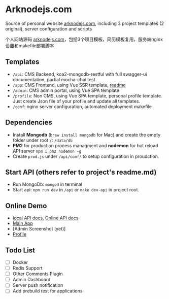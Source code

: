 # Arknodejs.com

Source of personal website [arknodejs.com](https://arknodejs.com), including 3 project templates (2 original), server configuration and scripts

个人网站源码 [arknodejs.com](https://arknodejs.com)，包括3个项目模板，简历模板复用，服务端nginx设置和makefile部署脚本

## Templates

- `/api`: CMS Backend, koa2-mongodb-restful with full swagger-ui documentation, partial mocha-chai test
- `/app`: CMS Frontend, using Vue SSR template, [readme](../app/readme.md)
- `/admin`: CMS admin portal, using Vue SPA template
- `/profile`: Non CMS, using Vue SPA template, personal profile template. Just create Json file of your profile and update all templates.
- `/conf`: nginx server configuration, automated deployment makefile

## Dependencies

- Install **Mongodb** (`brew install mongodb` for Mac) and create the empty folder under root `/`: `/data/db`
- **PM2** for production process managment and **nodemon** for hot reload API server `npm i pm2 nodemon -g`
- Create `prod.js` under `/api/conf/` to setup configuration in proudction.

## Start API (others refer to project's readme.md)

- Run MongoDb: `mongod` in terminal
- Start api: `npm run dev` in `/api` or `make dev-api` in project root.

## Online Demo

- [local API docs](http://localhost:8000/docs/api-yaml.html), [Online API docs](https://api.arknodejs.com/docs/api-yaml.html#/)
- [Main App](https://arknodejs.com/)
- [Admin Screenshot (yet)]
- [Profile](https://profile.arknodejs.com/)

## Todo List

- [ ] Docker
- [ ] Redis Support
- [ ] Other Comments Plugin
- [ ] Admin Dashboard
- [ ] Server push notification
- [ ] Add prebuild test for applications
